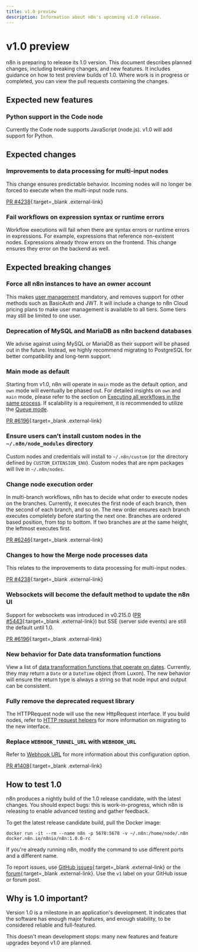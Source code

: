 ```yaml
---
title: v1.0 preview
description: Information about n8n's upcoming v1.0 release.
---
```


# v1.0 preview

n8n is preparing to release its 1.0 version. This document describes planned changes, including breaking changes, and new features. It includes guidance on how to test preview builds of 1.0. Where work is in progress or completed, you can view the pull requests containing the changes.

## Expected new features

### Python support in the Code node

Currently the Code node supports JavaScript (node.js). v1.0 will add support for Python.

## Expected changes

### Improvements to data processing for multi-input nodes

This change ensures predictable behavior. Incoming nodes will no longer be forced to execute when the multi-input node runs.

[PR #4238](https://github.com/n8n-io/n8n/pull/4238){:target=_blank .external-link}

### Fail workflows on expression syntax or runtime errors

Workflow executions will fail when there are syntax errors or runtime errors in expressions. For example, expressions that reference non-existent nodes. Expressions already throw errors on the frontend. This change ensures they error on the backend as well.

## Expected breaking changes

### Force all n8n instances to have an owner account

This makes [user management](/user-management/) mandatory, and removes support for other methods such as BasicAuth and JWT. It will include a change to n8n Cloud pricing plans to make user management is available to all tiers. Some tiers may still be limited to one user.

### Deprecation of MySQL and MariaDB as n8n backend databases

We advise against using MySQL or MariaDB as their support will be phased out in the future. Instead, we highly recommend migrating to PostgreSQL for better compatibility and long-term support.

### Main mode as default

Starting from v1.0, n8n will operate in `main` mode as the default option, and `own` mode will eventually be phased out. For detailed insights on `own` and `main` mode, please refer to the section on [Executing all workflows in the same process](/hosting/environment-variables/configuration-methods/#execute-all-workflows-in-the-same-process). If scalability is a requirement, it is recommended to utilize the [Queue mode](/hosting/scaling/queue-mode/).

[PR #6196](https://github.com/n8n-io/n8n/pull/6196){:target=_blank .external-link}

### Ensure users can't install custom nodes in the `~/.n8n/node_modules` directory

Custom nodes and credentials will install to `~/.n8n/custom` (or the directory defined by `CUSTOM_EXTENSION_ENV`). Custom nodes that are npm packages will live in `~/.n8n/nodes`.

### Change node execution order

In multi-branch workflows, n8n has to decide what order to execute nodes on the branches. Currently, it executes the first node of each branch, then the second of each branch, and so on. The new order ensures each branch executes completely before starting the next one. Branches are ordered based position, from top to bottom. If two branches are at the same height, the leftmost executes first.

[PR #6246](https://github.com/n8n-io/n8n/pull/6246){:target=_blank .external-link}

### Changes to how the Merge node processes data

This relates to the improvements to data processing for multi-input nodes. 

[PR #4238](https://github.com/n8n-io/n8n/pull/4238){:target=_blank .external-link}


### Websockets will become the default method to update the n8n UI

Support for websockets was introduced in v0.215.0 ([PR #5443](https://github.com/n8n-io/n8n/pull/5443){:target=_blank .external-link}) but SSE (server side events) are still the default until 1.0. 

[PR #6196](https://github.com/n8n-io/n8n/pull/6196){:target=_blank .external-link}

### New behavior for Date data transformation functions

 View a list of [data transformation functions that operate on dates](/code-examples/expressions/data-transformation-functions/dates/). Currently, they may return a `Date`  or a `DateTime` object (from Luxon). The new behavior will ensure the return type is always a string so that node input and output can be consistent.

### Fully remove the deprecated request library

The HTTPRequest node will use the new HttpRequest interface. If you build nodes, refer to [HTTP request helpers](https://docs.n8n.io/integrations/creating-nodes/build/reference/http-helpers/) for more information on migrating to the new interface.

### Replace `WEBHOOK_TUNNEL_URL` with `WEBHOOK_URL`

Refer to [Webhook URL](/hosting/environment-variables/configuration-methods/#webhook-url) for more information about this configuration option.

[PR #1408](https://github.com/n8n-io/n8n/pull/1408){:target=_blank .external-link}

## How to test 1.0

n8n produces a nightly build of the 1.0 release candidate, with the latest changes. You should expect bugs: this is work-in-progress, which n8n is releasing to enable advanced testing and gather feedback.

To get the latest release candidate build, pull the Docker image:

```shell
docker run -it --rm --name n8n -p 5678:5678 -v ~/.n8n:/home/node/.n8n docker.n8n.io/n8nio/n8n:1.0.0-rc
```

If you're already running n8n, modify the command to use different ports and a different name.

To report issues, use [GitHub issues](https://github.com/n8n-io/n8n/issues){:target=_blank .external-link} or the [forum](https://community.n8n.io/){:target=_blank .external-link}. Use the `v1` label on your GitHub issue or forum post.

## Why is 1.0 important?

Version 1.0 is a milestone in an application's development. It indicates that the software has enough major features, and enough stability, to be considered reliable and full-featured.

This doesn't mean development stops: many new features and feature upgrades beyond v1.0 are planned.
